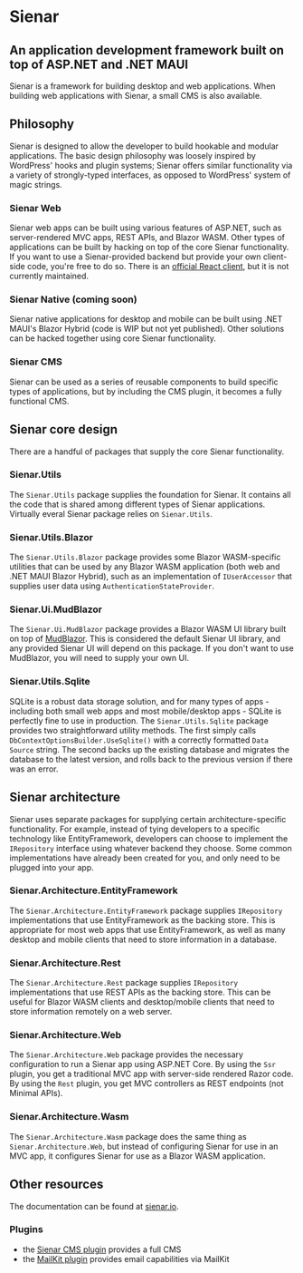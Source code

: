 ﻿# Sienar
## An application development framework built on top of ASP.NET and .NET MAUI

Sienar is a framework for building desktop and web applications. When building web applications with Sienar, a small CMS is also available.

## Philosophy

Sienar is designed to allow the developer to build hookable and modular applications. The basic design philosophy was loosely inspired by WordPress' hooks and plugin systems; Sienar offers similar functionality via a variety of strongly-typed interfaces, as opposed to WordPress' system of magic strings.

### Sienar Web

Sienar web apps can be built using various features of ASP.NET, such as server-rendered MVC apps, REST APIs, and Blazor WASM. Other types of applications can be built by hacking on top of the core Sienar functionality. If you want to use a Sienar-provided backend but provide your own client-side code, you're free to do so. There is an [official React client](https://github.com/sienar-cms/react-client-mui), but it is not currently maintained.

### Sienar Native (coming soon)

Sienar native applications for desktop and mobile can be built using .NET MAUI's Blazor Hybrid (code is WIP but not yet published). Other solutions can be hacked together using core Sienar functionality.

### Sienar CMS

Sienar can be used as a series of reusable components to build specific types of applications, but by including the CMS plugin, it becomes a fully functional CMS.

## Sienar core design

There are a handful of packages that supply the core Sienar functionality.

### Sienar.Utils

The `Sienar.Utils` package supplies the foundation for Sienar. It contains all the code that is shared among different types of Sienar applications. Virtually everal Sienar package relies on `Sienar.Utils`.

### Sienar.Utils.Blazor

The `Sienar.Utils.Blazor` package provides some Blazor WASM-specific utilities that can be used by any Blazor WASM application (both web and .NET MAUI Blazor Hybrid), such as an implementation of `IUserAccessor` that supplies user data using `AuthenticationStateProvider`.

### Sienar.Ui.MudBlazor

The `Sienar.Ui.MudBlazor` package provides a Blazor WASM UI library built on top of [MudBlazor](https://www.mudblazor.com). This is considered the default Sienar UI library, and any provided Sienar UI will depend on this package. If you don't want to use MudBlazor, you will need to supply your own UI.

### Sienar.Utils.Sqlite

SQLite is a robust data storage solution, and for many types of apps - including both small web apps and most mobile/desktop apps - SQLite is perfectly fine to use in production. The `Sienar.Utils.Sqlite` package provides two straightforward utility methods. The first simply calls `DbContextOptionsBuilder.UseSqlite()` with a correctly formatted `Data Source` string. The second backs up the existing database and migrates the database to the latest version, and rolls back to the previous version if there was an error.

## Sienar architecture

Sienar uses separate packages for supplying certain architecture-specific functionality. For example, instead of tying developers to a specific technology like EntityFramework, developers can choose to implement the `IRepository` interface using whatever backend they choose. Some common implementations have already been created for you, and only need to be plugged into your app.

### Sienar.Architecture.EntityFramework

The `Sienar.Architecture.EntityFramework` package supplies `IRepository` implementations that use EntityFramework as the backing store. This is appropriate for most web apps that use EntityFramework, as well as many desktop and mobile clients that need to store information in a database.

### Sienar.Architecture.Rest

The `Sienar.Architecture.Rest` package supplies `IRepository` implementations that use REST APIs as the backing store. This can be useful for Blazor WASM clients and desktop/mobile clients that need to store information remotely on a web server.

### Sienar.Architecture.Web

The `Sienar.Architecture.Web` package provides the necessary configuration to run a Sienar app using ASP.NET Core. By using the `Ssr` plugin, you get a traditional MVC app with server-side rendered Razor code. By using the `Rest` plugin, you get MVC controllers as REST endpoints (not Minimal APIs).

### Sienar.Architecture.Wasm

The `Sienar.Architecture.Wasm` package does the same thing as `Sienar.Architecture.Web`, but instead of configuring Sienar for use in an MVC app, it configures Sienar for use as a Blazor WASM application.

[//]: # (### Sienar.Architecture.Maui)

[//]: # ()
[//]: # (The `Sienar.Architecture.Maui` does the same thing as `Sienar.Architecture.Wasm` and `Sienar.Architecture.Web`, but for .NET MAUI Blazor Hybrid apps.)

## Other resources

The documentation can be found at [sienar.io](https://sienar.io).

### Plugins

- the [Sienar CMS plugin](https://sienar.io/plugins/cms) provides a full CMS
- the [MailKit plugin](https://sienar.io/plugins/mailkit) provides email capabilities via MailKit